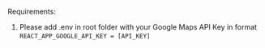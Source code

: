 Requirements:

1. Please add .env in root folder with your Google Maps API Key in format `REACT_APP_GOOGLE_API_KEY = [API_KEY]`

